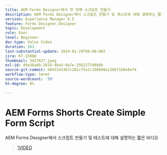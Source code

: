 ```yaml
---
title: AEM Forms Designer에서 첫 번째 스크립트 만들기
description: AEM Forms Designer에서 스크립트 만들기 및 테스트에 대해 설명하는 짧은 비디오
version: Experience Manager 6.5
feature: Forms Designer,Designer
topic: Development
role: User
level: Beginner
doc-type: Value Video
duration: 163
last-substantial-update: 2024-02-29T00:00:00Z
jira: KT-15060
thumbnail: 3427627.jpeg
exl-id: 49a36a08-2819-4ba3-9a7e-2562277d88db
source-git-commit: 48433a5367c281cf5a1c106b08a1306f1b0e8ef4
workflow-type: tm+mt
source-wordcount: '39'
ht-degree: 0%

---
```


# AEM Forms Shorts Create Simple Form Script

AEM Forms Designer에서 스크립트 만들기 및 테스트에 대해 설명하는 짧은 비디오

>[!VIDEO](https://video.tv.adobe.com/v/3443714/?learn=on&captions=kor)
